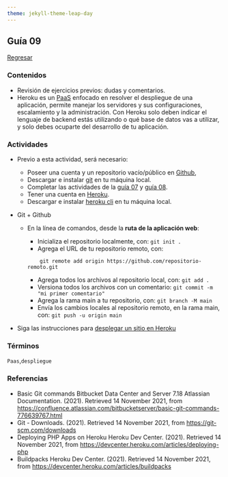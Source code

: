 ```yaml
---
theme: jekyll-theme-leap-day
---
```


## Guía 09

[Regresar](/DAWM/)

### Contenidos

* Revisión de ejercicios previos: dudas y comentarios.
* Heroku es un [PaaS](https://www.ambit-bst.com/blog/definici%C3%B3n-de-iaas-paas-y-saas-en-qu%C3%A9-se-diferencian) enfocado en resolver el despliegue de una aplicación, permite manejar los servidores y sus configuraciones, escalamiento y la administración. Con Heroku solo deben indicar el lenguaje de backend estás utilizando o qué base de datos vas a utilizar, y solo debes ocuparte del desarrollo de tu aplicación.


### Actividades

* Previo a esta actividad, será necesario:
	+ Poseer una cuenta y un repositorio vacío/público en [Github](https://github.com/),
	+ Descargar e instalar [git](https://git-scm.com/downloads) en tu máquina local.
	+ Completar las actividades de la [guía 07](https://dawfiec.github.io/DAWM/guias/guia07.html)  y [guía 08](https://dawfiec.github.io/DAWM/guias/guia08.html).
	+ Tener una cuenta en [Heroku](https://www.heroku.com/).
	+ Descargar e instalar [heroku cli](https://devcenter.heroku.com/articles/heroku-cli#download-and-install) en tu máquina local.

* Git + Github

	+ En la línea de comandos, desde la **ruta de la aplicación web**:

		- Inicializa el repositorio localmente, con: ```git init .``` 
		- Agrega el URL de tu repositorio remoto, con:  
		
		```
			git remote add origin https://github.com/repositorio-remoto.git
		```
		
		- Agrega todos los archivos al repositorio local, con: ```git add .```
		- Versiona todos los archivos con un comentario: ```git commit -m "mi primer comentario"```
		- Agrega la rama main a tu repositorio, con: ```git branch -M main```
		- Envía los cambios locales al repositorio remoto, en la rama main, con: ```git push -u origin main```

* Siga las instrucciones para [desplegar un sitio en Heroku](https://dawfiec.github.io/DAWM/tutoriales/heroku_deploy.html)


### Términos

`Paas`,`despliegue`

### Referencias

* Basic Git commands  Bitbucket Data Center and Server 7.18  Atlassian Documentation. (2021). Retrieved 14 November 2021, from https://confluence.atlassian.com/bitbucketserver/basic-git-commands-776639767.html 
* Git - Downloads. (2021). Retrieved 14 November 2021, from https://git-scm.com/downloads 
* Deploying PHP Apps on Heroku  Heroku Dev Center. (2021). Retrieved 14 November 2021, from https://devcenter.heroku.com/articles/deploying-php 
* Buildpacks Heroku Dev Center. (2021). Retrieved 14 November 2021, from https://devcenter.heroku.com/articles/buildpacks

